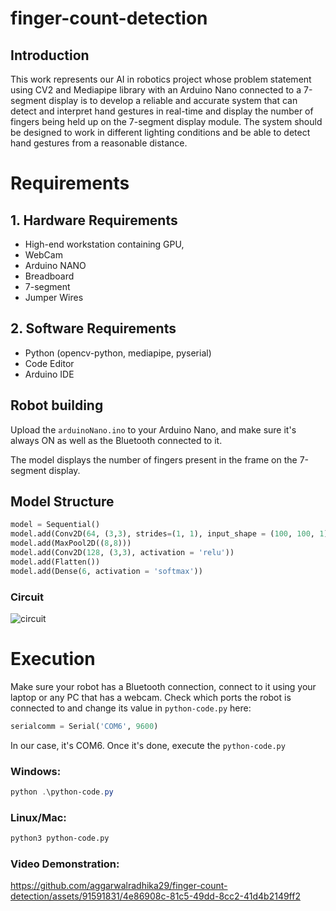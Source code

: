 # finger-count-detection

## Introduction
This work represents our AI in robotics project whose problem statement using CV2 and Mediapipe library with an Arduino Nano connected to a 7-segment display is to develop a reliable and accurate system that can detect and interpret hand gestures in real-time and display the number of fingers being held up on the 7-segment display module. The system should be designed to work in different lighting conditions and be able to detect hand gestures from a reasonable distance.

# Requirements
## 1. Hardware Requirements
- High-end workstation containing GPU,
- WebCam
- Arduino NANO
- Breadboard
- 7-segment
- Jumper Wires

## 2. Software Requirements
- Python (opencv-python, mediapipe, pyserial)
- Code Editor
- Arduino IDE


## Robot building
Upload the ```arduinoNano.ino``` to your Arduino Nano, and make sure it's always ON as well as the Bluetooth connected to it.

The model displays the number of fingers present in the frame on the 7-segment display.

## Model Structure
```py
model = Sequential()
model.add(Conv2D(64, (3,3), strides=(1, 1), input_shape = (100, 100, 1), padding='same', activation = 'relu'))
model.add(MaxPool2D((8,8)))
model.add(Conv2D(128, (3,3), activation = 'relu'))
model.add(Flatten())
model.add(Dense(6, activation = 'softmax'))
```

### Circuit
![circuit](https://github.com/aggarwalradhika29/finger-count-detection/assets/91591831/eed9f32b-5146-45fa-87ed-c09ae70319da)


# Execution
Make sure your robot has a Bluetooth connection, connect to it using your laptop or any PC that has a webcam. Check which ports the robot is connected to and change its value in ```python-code.py``` here:
```py
serialcomm = Serial('COM6', 9600)
```
In our case, it's COM6.
Once it's done, execute the ```python-code.py```
### Windows:
```powershell
python .\python-code.py
```
### Linux/Mac:
```bash
python3 python-code.py
```

### Video Demonstration:


https://github.com/aggarwalradhika29/finger-count-detection/assets/91591831/4e86908c-81c5-49dd-8cc2-41d4b2149ff2



